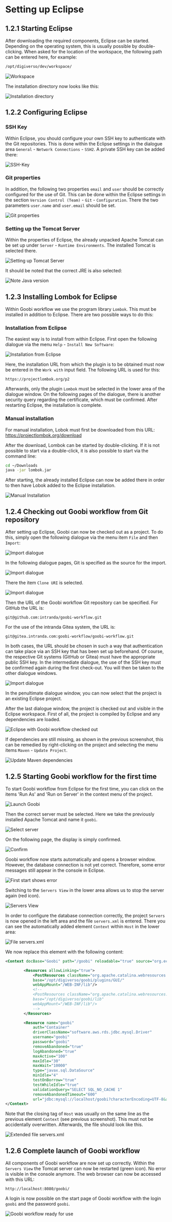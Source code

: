 # Setting up Eclipse

## 1.2.1 Starting Eclipse
After downloading the required components, Eclipse can be started. Depending on the operating system, this is usually possible by double-clicking. When asked for the location of the workspace, the following path can be entered here, for example:

```bash
/opt/digiverso/dev/workspace/
```

![Workspace](screen_workspace.png)

The installation directory now looks like this:

![Installation directory](screen_folder.png)


## 1.2.2 Configuring Eclipse

### SSH Key
Within Eclipse, you should configure your own SSH key to authenticate with the Git repositories. This is done within the Eclipse settings in the dialogue area `General` - `Network Connections` - `SSH2`. A private SSH key can be added there:

![SSH-Key](screen_ssh_key.png)


### Git properties
In addition, the following two properties `email` and `user` should be correctly configured for the use of Git. This can be done within the Eclipse settings in the section `Version Control (Team)` - `Git` - `Configuration`. There the two parameters `user.name` and `user.email` should be set.

![Git properties](screen_git.png)


### Setting up the Tomcat Server
Within the properties of Eclipse, the already unpacked Apache Tomcat can be set up under `Server` - `Runtime Environments`. The installed Tomcat is selected there.

![Setting up Tomcat Server](screen_tomcat1.png)

It should be noted that the correct JRE is also selected:

![Note Java version](screen_jre.png)


## 1.2.3 Installing Lombok for Eclipse
Within Goobi workflow we use the program library `Lombok`. This must be installed in addition to Eclipse. There are two possible ways to do this:

### Installation from Eclipse
The easiest way is to install from within Eclipse. First open the following dialogue via the menu `Help` - `Install New Software`:

![Installation from Eclipse](screen_lombok1.png)

Here, the installation URL from which the plugin is to be obtained must now be entered in the `Work with` input field. The following URL is used for this:

```text
https://projectlombok.org/p2
```

Afterwards, only the plugin `Lombok` must be selected in the lower area of the dialogue window. On the following pages of the dialogue, there is another security query regarding the certificate, which must be confirmed. After restarting Eclipse, the installation is complete.


### Manual installation
For manual installation, Lobok must first be downloaded from this URL: https://projectlombok.org/download

After the download, Lombok can be started by double-clicking. If it is not possible to start via a double-click, it is also possible to start via the command line:

```bash
cd ~/Downloads
java -jar lombok.jar
```

After starting, the already installed Eclipse can now be added there in order to then have Lobok added to the Eclipse installation.

![Manual Installation](screen_lombok2.png)


## 1.2.4 Checking out Goobi workflow from Git repository
After setting up Eclipse, Goobi can now be checked out as a project. To do this, simply open the following dialogue via the menu item `File` and then `Import`:

![Import dialogue](screen_import1.png)

In the following dialogue pages, Git is specified as the source for the import.

![Import dialogue](screen_import2.png)

There the item `Clone URI` is selected.

![Import dialogue](screen_import3.png)

Then the URL of the Goobi workflow Git repository can be specified. For GitHub the URL is:

```text
git@github.com:intranda/goobi-workflow.git
```

For the use of the intranda Gitea system, the URL is:

```text
git@gitea.intranda.com:goobi-workflow/goobi-workflow.git
```

In both cases, the URL should be chosen in such a way that authentication can take place via an SSH key that has been set up beforehand. Of course, the respective Git systems (GitHub or Gitea) must have the appropriate public SSH key. In the intermediate dialogue, the use of the SSH key must be confirmed again during the first check-out. You will then be taken to the other dialogue windows.

![Import dialogue](screen_import4.png)

In the penultimate dialogue window, you can now select that the project is an existing Eclipse project.

After the last dialogue window, the project is checked out and visible in the Eclipse workspace. First of all, the project is compiled by Eclipse and any dependencies are loaded.

![Eclipse with Goobi workflow checked out](screen_import5.png)

If dependencies are still missing, as shown in the previous screenshot, this can be remedied by right-clicking on the project and selecting the menu items `Maven` - `Update Project`.

![Update Maven dependencies](screen_import6.png)


## 1.2.5 Starting Goobi workflow for the first time
To start Goobi workflow from Eclipse for the first time, you can click on the items 'Run As' and 'Run on Server' in the context menu of the project.

![Launch Goobi](screen_start1.png)

Then the correct server must be selected. Here we take the previously installed Apache Tomcat and name it `goobi`.

![Select server](screen_start2.png)

On the following page, the display is simply confirmed.

![Confirm](screen_start3.png)

Goobi workflow now starts automatically and opens a browser window. However, the database connection is not yet correct. Therefore, some error messages still appear in the console in Eclipse.

![First start shows error](screen_start4.png)

Switching to the `Servers View` in the lower area allows us to stop the server again (red icon).

![Servers View](screen_start5.png)

In order to configure the database connection correctly, the project `Servers` is now opened in the left area and the file `servers.xml` is entered. There you can see the automatically added element `Context` within `Host` in the lower area:

![File servers.xml](screen_context1.png)

We now replace this element with the following content:

```xml
<Context docBase="Goobi" path="/goobi" reloadable="true" source="org.eclipse.jst.jee.server:Goobi">

    	<Resources allowLinking="true">
    	    <PostResources className="org.apache.catalina.webresources.DirResourceSet"
            base="/opt/digiverso/goobi/plugins/GUI/"
            webAppMount="/WEB-INF/lib"/>
    	    <!--
			<PostResources className="org.apache.catalina.webresources.DirResourceSet"
            base="/opt/digiverso/goobi/lib"
            webAppMount="/WEB-INF/lib"/>
			-->
    	</Resources>

    	<Resource name="goobi"
    	    auth="Container"
    	    driverClassName="software.aws.rds.jdbc.mysql.Driver"
    	    username="goobi"
    	    password="goobi"
    	    removeAbandoned="true"
    	    logAbandoned="true"
    	    maxActive="100"
    	    maxIdle="30"
    	    maxWait="10000"
    	    type="javax.sql.DataSource"
    	    minIdle="4"
    	    testOnBorrow="true"
    	    testWhileIdle="true"
    	    validationQuery="SELECT SQL_NO_CACHE 1"
    	    removeAbandonedTimeout="600"
    	    url="jdbc:mysql://localhost/goobi?characterEncoding=UTF-8&amp;autoReconnect=true&amp;autoReconnectForPools=true" />
</Context>
```

Note that the closing tag of `Host` was usually on the same line as the previous element `Context` (see previous screenshot). This must not be accidentally overwritten. Afterwards, the file should look like this.

![Extended file servers.xml](screen_context2.png)


## 1.2.6 Complete launch of Goobi workflow
All components of Goobi workflow are now set up correctly. Within the `Servers View` the Tomcat server can now be restarted (green icon). No error is visible in the console anymore. The web browser can now be accessed with this URL:

```text
http://localhost:8080/goobi/
```

A login is now possible on the start page of Goobi workflow with the login `goobi` and the password `goobi`.

![Goobi workflow ready for use](screen_login.png)